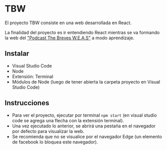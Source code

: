 # TBW

El proyecto TBW consiste en una web desarrollada en React. 

La finalidad del proyecto es ir entendiendo React mientras se va formando la web del ["Podcast The Breves W.E.A.S"](https://www.youtube.com/channel/UCiNxfEebhQJeUvX5H08xC3Q) a modo aprendizaje.

## Instalar
- Visual Studio Code
- Node
- Extensión: Terminal
- Módulos de Node (luego de tener abierta la carpeta proyecto en Visual Studio Code)

## Instrucciones
- Para ver el proyecto, ejecutar por terminal `npm start` (en visual studio code se agrega una flecha con la extensión terminal).
- Una vez ejecutado lo anterior, se abrirá una pestaña en el navegador por defecto para visualizar la web.
- Se recomienda que no se visualice por el navegador Edge (un elemento de facebook lo bloquea este navegador).

